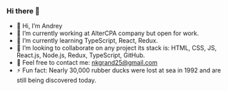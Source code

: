 ### Hi there 👋

- 👋 Hi, I’m Andrey
- 🔭 I’m currently working at AlterCPA company but open for work.
- 🌱 I’m currently learning TypeScript, React, Redux.
- 👯 I’m looking to collaborate on any project its stack is: HTML, CSS, JS, React.js, Node.js, Redux, TypeScript, GitHub.
- 💬 Feel free to contact me: nkgrand25@gmail.com
- ⚡ Fun fact: Nearly 30,000 rubber ducks were lost at sea in 1992 and are still being discovered today.
